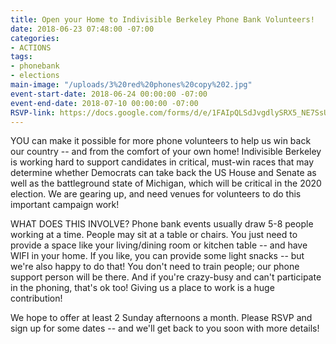 ```yaml
---
title: Open your Home to Indivisible Berkeley Phone Bank Volunteers!
date: 2018-06-23 07:48:00 -07:00
categories:
- ACTIONS
tags:
- phonebank
- elections
main-image: "/uploads/3%20red%20phones%20copy%202.jpg"
event-start-date: 2018-06-24 00:00:00 -07:00
event-end-date: 2018-07-10 00:00:00 -07:00
RSVP-link: https://docs.google.com/forms/d/e/1FAIpQLSdJvgdlySRX5_NE7SsU7Ui9rLH8uqbAhQUWRTqAKxyq_iGmFA/viewform
---
```


YOU can make it possible for more phone volunteers to help us win back our country --  and from the comfort of your own home! Indivisible Berkeley is working hard to support candidates in critical, must-win races that may determine whether Democrats can take back the US House and Senate as well as the battleground state of Michigan, which will be critical in the 2020 election.  We are gearing up, and need venues for volunteers  to do this important  campaign work!

WHAT DOES THIS INVOLVE? Phone bank events usually draw 5-8 people working at a time.  People may sit at a table or chairs. You just need to provide a space like your living/dining room or kitchen table -- and have WIFI in your home.  If you like, you can provide some light snacks -- but we're also happy to do that!  You don't need to train people; our phone support person will be there.  And if you're crazy-busy and can't participate in the phoning, that's ok too!  Giving us a place to work is a huge contribution!

We hope to offer at least 2 Sunday afternoons a month. Please RSVP and sign up for some dates -- and we'll get back to you soon with more details!